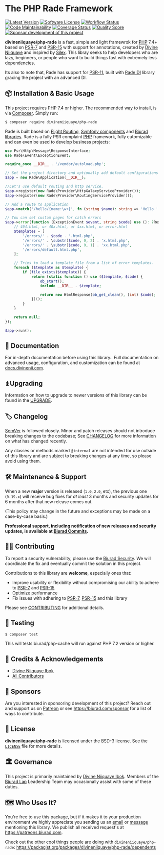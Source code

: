 # The PHP Rade Framework

[![Latest Version](https://img.shields.io/packagist/v/divineniiquaye/php-rade.svg?style=flat-square)](https://packagist.org/packages/divineniiquaye/php-rade)
[![Software License](https://img.shields.io/badge/License-BSD--3-brightgreen.svg?style=flat-square)](LICENSE)
[![Workflow Status](https://img.shields.io/github/workflow/status/divineniiquaye/php-rade/Tests?style=flat-square)](https://github.com/divineniiquaye/php-rade/actions?query=workflow%3ATests)
[![Code Maintainability](https://img.shields.io/codeclimate/maintainability/divineniiquaye/php-rade?style=flat-square)](https://codeclimate.com/github/divineniiquaye/php-rade)
[![Coverage Status](https://img.shields.io/codecov/c/github/divineniiquaye/php-rade?style=flat-square)](https://codecov.io/gh/divineniiquaye/php-rade)
[![Quality Score](https://img.shields.io/scrutinizer/g/divineniiquaye/php-rade.svg?style=flat-square)](https://scrutinizer-ci.com/g/divineniiquaye/php-rade)
[![Sponsor development of this project](https://img.shields.io/badge/sponsor%20this%20package-%E2%9D%A4-ff69b4.svg?style=flat-square)](https://biurad.com/sponsor)

**divineniiquaye/php-rade** is a fast, simple and light framewrok for [PHP] 7.4+ based on [PSR-7] and [PSR-15] with support for annotations, created by [Divine Niiquaye][@divineniiquaye] and inspired by [Silex]. This libray seeks to help developers who are lazy, beginners, or people who want to build things fast with extremely less dependencies.

Its also to note that, Rade has support for [PSR-11], built with [Rade DI][] library gracing the project with an advanced DI.

## 📦 Installation & Basic Usage

This project requires [PHP] 7.4 or higher. The recommended way to install, is via [Composer]. Simply run:

```bash
$ composer require divineniiquaye/php-rade
```

Rade is built based on [Flight Routing][], [Symfony components][] and [Biurad libraries][]. Rade is a fully PSR complaint [PHP] framework, fully cutomizable and can even be used to develop business projects:

```php
use Psr\Http\Message\ResponseInterface;
use Rade\Event\ExceptionEvent;

require_once __DIR__ . '/vendor/autoload.php';

// Set the project directory and optionally add default configurations to second parameter
$app = new Rade\Application(__DIR__);

//Let's use default routing and http service.
$app->register(new Rade\Provider\HttpGalaxyServiceProvider());
$app->register(new Rade\Provider\RoutingServiceProvider());

// Add a route to application
$app->match('/hello/{name:\w+}', fn (string $name): string => 'Hello ' . $app->escape()->escapeHtml($name));

// You can set custom pages for catch errors
$app->error(function (ExceptionEvent $event, string $code) use (): ?ResponseInterface {
    // 404.html, or 40x.html, or 4xx.html, or error.html
    $templates = [
        '/errors/' . $code . '.html.php',
        '/errors/' . \substr($code, 0, 2) . 'x.html.php',
        '/errors/' . \substr($code, 0, 1) . 'xx.html.php',
        '/errors/default.html.php',
    ];

    // Tries to load a template file from a list of error templates.
    foreach ($template as $template) {
        if (file_exists($template)) {
            return (static function () use ($template, $code) {
                ob_start();
                include __DIR__ . $template;

                return new HtmlResponse(ob_get_clean(), (int) $code);
            })();
        }
    }

    return null;
});

$app->run();
```

## 📓 Documentation

For in-depth documentation before using this library.. Full documentation on advanced usage, configuration, and customization can be found at [docs.divinenii.com][docs].

## ⏫ Upgrading

Information on how to upgrade to newer versions of this library can be found in the [UPGRADE].

## 🏷️ Changelog

[SemVer](http://semver.org/) is followed closely. Minor and patch releases should not introduce breaking changes to the codebase; See [CHANGELOG] for more information on what has changed recently.

Any classes or methods marked `@internal` are not intended for use outside of this library and are subject to breaking changes at any time, so please avoid using them.

## 🛠️ Maintenance & Support

When a new **major** version is released (`1.0`, `2.0`, etc), the previous one (`0.19.x`) will receive bug fixes for _at least_ 3 months and security updates for 6 months after that new release comes out.

(This policy may change in the future and exceptions may be made on a case-by-case basis.)

**Professional support, including notification of new releases and security updates, is available at [Biurad Commits][commit].**

## 👷‍♀️ Contributing

To report a security vulnerability, please use the [Biurad Security](https://security.biurad.com). We will coordinate the fix and eventually commit the solution in this project.

Contributions to this library are **welcome**, especially ones that:

- Improve usability or flexibility without compromising our ability to adhere to [PSR-7] and [PSR-15]
- Optimize performance
- Fix issues with adhering to [PSR-7], [PSR-15] and this library

Please see [CONTRIBUTING] for additional details.

## 🧪 Testing

```bash
$ composer test
```

This will tests biurad/php-cache will run against PHP 7.2 version or higher.

## 👥 Credits & Acknowledgements

- [Divine Niiquaye Ibok][@divineniiquaye]
- [All Contributors][]

## 🙌 Sponsors

Are you interested in sponsoring development of this project? Reach out and support us on [Patreon](https://www.patreon.com/biurad) or see <https://biurad.com/sponsor> for a list of ways to contribute.

## 📄 License

**divineniiquaye/php-rade** is licensed under the BSD-3 license. See the [`LICENSE`](LICENSE) file for more details.

## 🏛️ Governance

This project is primarily maintained by [Divine Niiquaye Ibok][@divineniiquaye]. Members of the [Biurad Lap][] Leadership Team may occasionally assist with some of these duties.

## 🗺️ Who Uses It?

You're free to use this package, but if it makes it to your production environment we highly appreciate you sending us an [email] or [message] mentioning this library. We publish all received request's at <https://patreons.biurad.com>.

Check out the other cool things people are doing with `divineniiquaye/php-rade`: <https://packagist.org/packages/divineniiquaye/php-rade/dependents>

[Composer]: https://getcomposer.org
[PHP]: https://php.net
[PSR-7]: http://www.php-fig.org/psr/psr-6/
[PSR-11]: http://www.php-fig.org/psr/psr-11/
[PSR-15]: http://www.php-fig.org/psr/psr-15/
[@divineniiquaye]: https://github.com/divineniiquaye
[docs]: https://docs.divinenii.com/php-rade
[commit]: https://commits.biurad.com/flight-routing.git
[UPGRADE]: UPGRADE.md
[CHANGELOG]: CHANGELOG.md
[CONTRIBUTING]: ./.github/CONTRIBUTING.md
[All Contributors]: https://github.com/divineniiquaye/php-rade/contributors
[Biurad Lap]: https://team.biurad.com
[email]: support@biurad.com
[message]: https://projects.biurad.com/message
[Flight Routing]: https://github.com/divineniiquaye/flight-routing
[Rade DI]: https://github.com/divineniiquaye/rade-di
[Silex]: http://silex.sensiolabs.org
[Symfony components]: https://github.com/symfony
[Biurad libraries]: https://github.com/biurad
